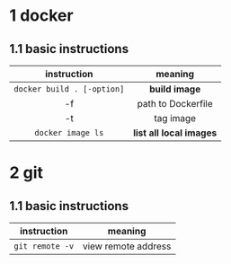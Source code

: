 # 1 docker
## 1.1 basic instructions
|instruction|meaning|
|:-:|:-:|
|```docker build . [-option]```|**build image**|
|-f|path to Dockerfile|
|-t|tag image|
|```docker image ls```|**list all local images**|

# 2 git
## 1.1 basic instructions
|instruction|meaning|
|:----:|:----:|
|```git remote -v```|view remote address|
